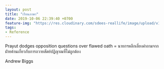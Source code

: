 ```yaml
---
layout: post
title: "เรียนภาษา"
date: 2019-10-06 22:39:40 +0700
feature-img: "https://res.cloudinary.com/sdees-reallife/image/upload/v1555658919/sample_feature_img.png"
tags:
- Reference
---
```

Prayut dodges opposition questions over flawed oath = นายกฯหลีกเลี่ยงคำถามจากฝ่ายค้านเกี่ยวกับการถวายสัตย์ปฏิญาณที่ไม่ถูกต้อง

Andrew Biggs
